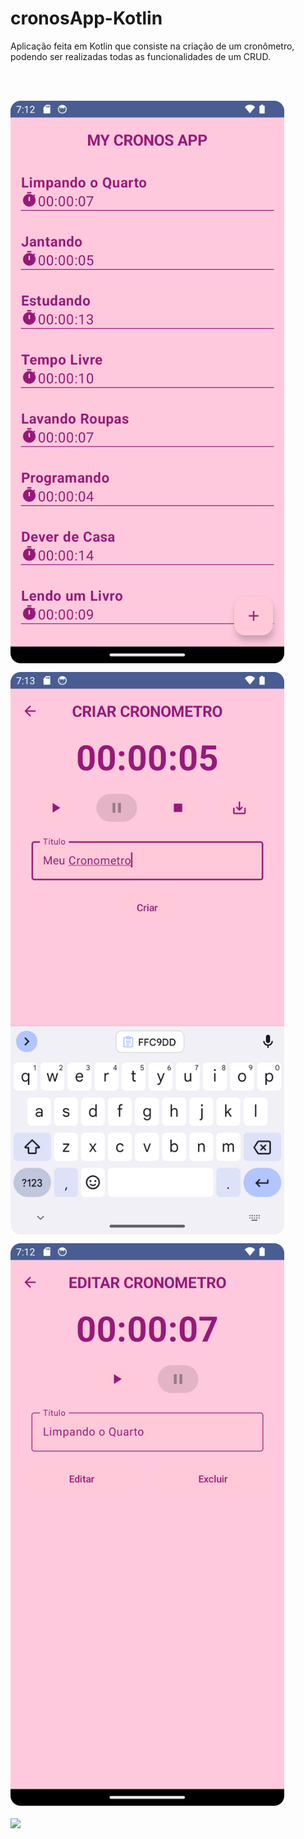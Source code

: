 # cronosApp-Kotlin
Aplicação feita em Kotlin que consiste na criação de um cronômetro, podendo ser realizadas todas as funcionalidades de um CRUD.

<br><br>
<p>
  <img src="img/one.png" height="900px" align="middle">
</p> 
<p>
  <img src="img/two.png" height="900px" align="middle">
</p> 
<p>
  <img src="img/three.png" height="900px" align="middle">
</p> 
<p>
  <img src="img/cronosvideo.mp4" height="900px" align="middle">
</p> 
